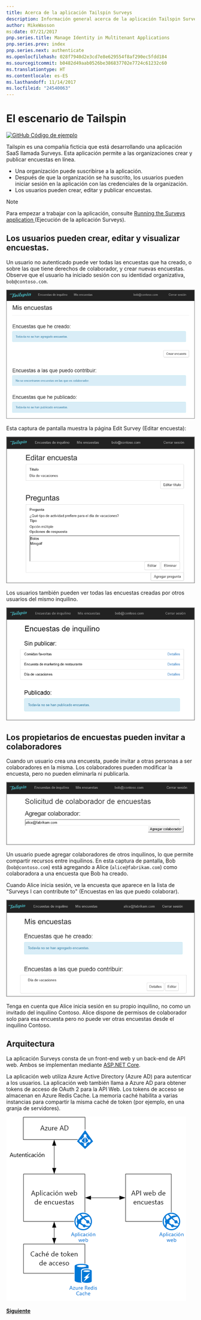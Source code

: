 ```yaml
---
title: Acerca de la aplicación Tailspin Surveys
description: Información general acerca de la aplicación Tailspin Surveys
author: MikeWasson
ms:date: 07/21/2017
pnp.series.title: Manage Identity in Multitenant Applications
pnp.series.prev: index
pnp.series.next: authenticate
ms.openlocfilehash: 028f7940d2e3cd7e8e629554f8af290ec5fdd184
ms.sourcegitcommit: b0482d49aab0526be386837702e7724c61232c60
ms.translationtype: HT
ms.contentlocale: es-ES
ms.lasthandoff: 11/14/2017
ms.locfileid: "24540063"
---
```

# <a name="the-tailspin-scenario"></a>El escenario de Tailspin

[![GitHub](../_images/github.png) Código de ejemplo][sample application]

Tailspin es una compañía ficticia que está desarrollando una aplicación SaaS llamada Surveys. Esta aplicación permite a las organizaciones crear y publicar encuestas en línea.

* Una organización puede suscribirse a la aplicación.
* Después de que la organización se ha suscrito, los usuarios pueden iniciar sesión en la aplicación con las credenciales de la organización.
* Los usuarios pueden crear, editar y publicar encuestas.

> [!NOTE]
> Para empezar a trabajar con la aplicación, consulte [Running the Surveys application ] (Ejecución de la aplicación Surveys).
> 
> 

## <a name="users-can-create-edit-and-view-surveys"></a>Los usuarios pueden crear, editar y visualizar encuestas.
Un usuario no autenticado puede ver todas las encuestas que ha creado, o sobre las que tiene derechos de colaborador, y crear nuevas encuestas. Observe que el usuario ha iniciado sesión con su identidad organizativa, `bob@contoso.com`.

![Aplicación Surveys](./images/surveys-screenshot.png)

Esta captura de pantalla muestra la página Edit Survey (Editar encuesta):

![Editar encuesta](./images/edit-survey.png)

Los usuarios también pueden ver todas las encuestas creadas por otros usuarios del mismo inquilino.

![Encuestas de inquilinos](./images/tenant-surveys.png)

## <a name="survey-owners-can-invite-contributors"></a>Los propietarios de encuestas pueden invitar a colaboradores
Cuando un usuario crea una encuesta, puede invitar a otras personas a ser colaboradores en la misma. Los colaboradores pueden modificar la encuesta, pero no pueden eliminarla ni publicarla.  

![Agregar colaborador](./images/add-contributor.png)

Un usuario puede agregar colaboradores de otros inquilinos, lo que permite compartir recursos entre inquilinos. En esta captura de pantalla, Bob (`bob@contoso.com`) está agregando a Alice (`alice@fabrikam.com`) como colaboradora a una encuesta que Bob ha creado.

Cuando Alice inicia sesión, ve la encuesta que aparece en la lista de "Surveys I can contribute to" (Encuestas en las que puedo colaborar).

![Colaborador de la encuesta](./images/contributor.png)

Tenga en cuenta que Alice inicia sesión en su propio inquilino, no como un invitado del inquilino Contoso. Alice dispone de permisos de colaborador solo para esa encuesta pero no puede ver otras encuestas desde el inquilino Contoso.

## <a name="architecture"></a>Arquitectura
La aplicación Surveys consta de un front-end web y un back-end de API web. Ambos se implementan mediante [ASP.NET Core].

La aplicación web utiliza Azure Active Directory (Azure AD) para autenticar a los usuarios. La aplicación web también llama a Azure AD para obtener tokens de acceso de OAuth 2 para la API Web. Los tokens de acceso se almacenan en Azure Redis Cache. La memoria caché habilita a varias instancias para compartir la misma caché de token (por ejemplo, en una granja de servidores).

![Arquitectura](./images/architecture.png)

[**Siguiente**][authentication]

<!-- Links -->

[authentication]: authenticate.md

[Running the Surveys application ]: ./run-the-app.md
[ASP.NET Core]: /aspnet/core
[sample application]: https://github.com/mspnp/multitenant-saas-guidance
